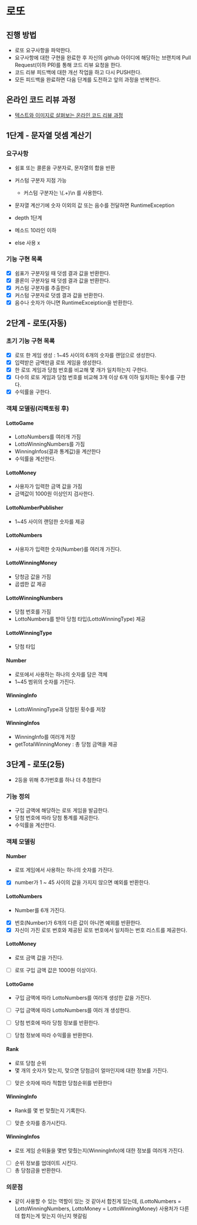 # 로또
## 진행 방법
* 로또 요구사항을 파악한다.
* 요구사항에 대한 구현을 완료한 후 자신의 github 아이디에 해당하는 브랜치에 Pull Request(이하 PR)를 통해 코드 리뷰 요청을 한다.
* 코드 리뷰 피드백에 대한 개선 작업을 하고 다시 PUSH한다.
* 모든 피드백을 완료하면 다음 단계를 도전하고 앞의 과정을 반복한다.

## 온라인 코드 리뷰 과정
* [텍스트와 이미지로 살펴보는 온라인 코드 리뷰 과정](https://github.com/next-step/nextstep-docs/tree/master/codereview)

## 1단계 - 문자열 덧셈 계산기

### 요구사항

- 쉼표 또는 콜론을 구분자로, 문자열의 합을 반환
- 커스텀 구분자 지점 가능
  - 커스텀 구분자는 \\(.+)\n 를 사용한다.
- 문자열 계산기에 숫자 이외의 값 또는 음수를 전달하면 RuntimeException

- depth 1단계
- 메소드 10라인 이하
- else 사용 x

### 기능 구현 목록

- [x] 쉼표가 구분자일 때 덧셈 결과 값을 반환한다.
- [x] 콜론이 구분자일 때 덧셈 결과 값을 반환한다.
- [x] 커스텀 구분자를 추출한다
- [x] 커스텀 구분자로 덧셈 결과 값을 반환한다.
- [x] 음수나 숫자가 아니면 RuntimeExceiption을 반환한다.

## 2단계 - 로또(자동)

### 초기 기능 구현 목록

- [x] 로또 한 게임 생성 : 1~45 사이의 6개의 숫자를 랜덤으로 생성한다. 
- [x] 입력받은 금액만큼 로또 게임을 생성한다.
- [x] 한 로또 게임과 당첨 번호를 비교해 몇 개가 일치하는지 구한다.
- [x] 다수의 로또 게임과 당첨 번호를 비교해 3개 이상 6개 이하 일치하는 횟수를 구한다.
- [x] 수익률을 구한다.

### 객체 모델링(리팩토링 후)

#### LottoGame

- LottoNumbers를 여러개 가짐
- LottoWinningNumbers를 가짐
- WinningInfos(결과 통계값)을 계산한다
- 수익률을 계산한다.

#### LottoMoney

- 사용자가 입력한 금액 값을 가짐
- 금액값이 1000원 이상인지 검사한다.

#### LottoNumberPublisher

- 1~45 사이의 랜덤한 숫자를 제공

#### LottoNumbers

- 사용자가 입력한 숫자(Number)를 여러개 가진다.

#### LottoWinningMoney

- 당청금 값을 가짐
- 곱셉한 값 제공

#### LottoWinningNumbers

- 당첨 번호를 가짐
- LottoNumbers를 받아 당첨 타입(LottoWinningType) 제공

#### LottoWinningType

- 당첨 타입

#### Number

- 로또에서 사용하는 하나의 숫자를 담은 객체
- 1~45 범위의 숫자를 가진다.

#### WinningInfo

- LottoWinningType과 당첨된 횟수를 저장 

#### WinningInfos

- WinningInfo를 여러개 저장
- getTotalWinningMoney : 총 당첨 금액을 제공

## 3단계 - 로또(2등)

- 2등을 위해 추가번호를 하나 더 추첨한다

### 기능 정의

- 구입 금액에 해당하는 로또 게임을 발급한다.
- 당첨 번호에 따라 당첨 통계를 제공한다.
- 수익률을 계산한다.
 
### 객체 모델링

#### Number

- 로또 게임에서 사용하는 하나의 숫자를 가진다.
- [x] number가 1 ~ 45 사이의 값을 가지지 않으면 예외를 반환한다.

#### LottoNumbers

- Number를 6개 가진다.
- [x] 번호(Number)가 6개의 다른 값이 아니면 예외를 반환한다.
- [x] 자신이 가진 로또 번호와 제공된 로또 번호에서 일치하는 번호 리스트를 제공한다.

#### LottoMoney

- 로또 금액 값을 가진다.
- [ ] 로또 구입 금액 값은 1000원 이상이다.

#### LottoGame

- 구입 금액에 따라 LottoNumbers를 여러개 생성한 값을 가진다.
- [ ] 구입 금액에 따라 LottoNumbers를 여러 개 생성한다.
- [ ] 당첨 번호에 따라 당첨 정보를 반환한다.
- [ ] 당첨 정보에 따라 수익률을 반환한다.


#### Rank

- 로또 당첨 순위
- 몇 개의 숫자가 맞는지, 맞으면 당첨금이 얼마인지에 대한 정보를 가진다.
- [ ] 맞은 숫자에 따라 적합한 당첨순위를 반환한다

#### WinningInfo

- Rank를 몇 번 맞췄는지 기록한다.
- [ ] 맞춘 숫자를 증가시킨다.

#### WinningInfos

- 로또 게임 순위들을 몇번 맞췄는지(WinningInfo)에 대한 정보를 여러개 가진다.
- [ ] 순위 정보를 업데이트 시킨다.
- [ ] 총 당첨금을 반환한다.

### 의문점

- 같이 사용할 수 있는 역할이 있는 것 같아서 합친게 있는데, (LottoNumbers = LottoWinningNumbers, LottoMoney = LottoWinningMoney) 
사용처가 다른데 합치는게 맞는지 아닌지 헷갈림